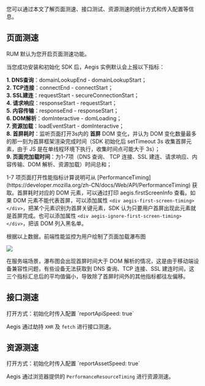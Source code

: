 ﻿您可以通过本文了解页面测速、接口测试、资源测速的统计方式和传入配置等信息。


## 页面测速
<dx-alert infotype="explain" title="">
RUM 默认为您开启页面测速功能。
</dx-alert>


当您成功安装和初始化 SDK 后，Aegis 实例默认会上报以下指标：  

**1. DNS查询**：domainLookupEnd - domainLookupStart；  
**2. TCP连接**：connectEnd - connectStart；  
**3. SSL建连**：requestStart - secureConnectionStart；  
**4. 请求响应**：responseStart - requestStart；  
**5. 内容传输**：responseEnd - responseStart；  
**6. DOM解析**：domInteractive - domLoading；  
**7. 资源加载**：loadEventStart - domInteractive；  
**8. 首屏耗时**：监听页面打开3s内的 **首屏** DOM 变化，并认为 DOM 变化数量最多的那一刻为首屏框架渲染完成时间（SDK 初始化后 setTimeout 3s 收集首屏元素，由于 JS 是在单线程环境下执行，收集时间点可能大于 3s）；  
**9. 页面完加载时间**：为1-7项（DNS 查询、 TCP 连接、SSL 建连、请求响应、内容传输、DOM 解析、资源加载）时间总和；  

<dx-alert infotype="explain" title="">
1-7 项页面打开性能指标计算说明可从 [PerformanceTiming](https://developer.mozilla.org/zh-CN/docs/Web/API/PerformanceTiming) 获取。首屏耗时对应的 DOM 元素，可以通过打印 aegis.firstScreenInfo 查看。如果 DOM 元素不能代表首屏，可以添加属性 <code>&lt;div aegis-first-screen-timing&gt;&lt;/div&gt;</code>，把某个元素识别为首屏关键元素，SDK 认为只要用户首屏出现此元素就是首屏完成。也可以添加属性 <code>&lt;div aegis-ignore-first-screen-timing&gt;&lt;/div&gt;</code>，把该 DOM 列入黑名单。
</dx-alert>


根据以上数据，前端性能监控为用户绘制了页面加载瀑布图

![](https://main.qcloudimg.com/raw/c2bdd61387f8bf433d28825e645129ab.png)

<dx-alert infotype="explain" title="">
 在服务端场景，瀑布图会出现首屏时间大于 DOM 解析的情况，这是由于移动端设备兼容性问题，有些设备无法获取到 DNS 查询、TCP 连接、SSL 建连时间，这三个指标汇总后的平均值偏小，导致除了首屏时间外的其他指标都往左偏移。
</dx-alert>

## 接口测速


<dx-alert infotype="explain" title="">
打开方式：初始化时传入配置 `reportApiSpeed: true`  
</dx-alert>

Aegis 通过劫持 `XHR` 及 `fetch` 进行接口测速。

## 资源测速
<dx-alert infotype="explain" title="">
打开方式：初始化时传入配置 `reportAssetSpeed: true`  
</dx-alert>

Aegis 通过浏览器提供的 `PerformanceResourceTiming` 进行资源测速。

